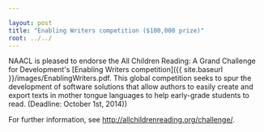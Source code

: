 ```yaml
---

layout: post
title: "Enabling Writers competition ($100,000 prize)"
root: ../../
---
```


NAACL is pleased to endorse the All Children Reading: A Grand Challenge for Development's [Enabling Writers competition]({{ site.baseurl }}/images/EnablingWriters.pdf. This global competition seeks to spur the development of software solutions that allow authors to easily create and export texts in mother tongue languages to help early-grade students to read. (Deadline: October 1st, 2014))

For further information, see <http://allchildrenreading.org/challenge/>.
